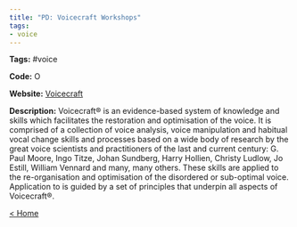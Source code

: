 ```yaml
---
title: "PD: Voicecraft Workshops"
tags:
- voice
---
```


<p><b>Tags:</b> #voice</p>
<p><b>Code:</b> O</p>
<p><b>Website:</b>
<a href="https://voicecraft.com.au/">Voicecraft</a></p>

<p><b>Description:</b>
Voicecraft® is an evidence-based system of knowledge and skills which facilitates the restoration and optimisation of the voice. It is comprised of a collection of voice analysis, voice manipulation and habitual vocal change skills and processes based on a wide body of research by the great voice scientists and practitioners of the last and current century: G. Paul Moore, Ingo Titze, Johan Sundberg, Harry Hollien, Christy Ludlow, Jo Estill, William Vennard and many, many others. These skills are applied to the re-organisation and optimisation of the disordered or sub-optimal voice. Application to is guided by a set of principles that underpin all aspects of Voicecraft®.
</p>

<p><a href="https://speechiegoodies.github.io/CPD-Vault">&lt; Home</a></p>